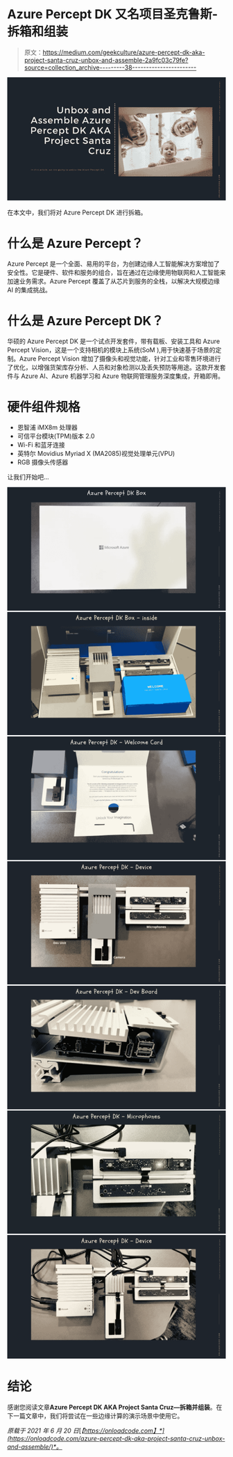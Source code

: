 # Azure Percept DK 又名项目圣克鲁斯-拆箱和组装

> 原文：<https://medium.com/geekculture/azure-percept-dk-aka-project-santa-cruz-unbox-and-assemble-2a9fc03c79fe?source=collection_archive---------38----------------------->

![](img/a825fa9e1c9d0cf058a92ac7ebcf2995.png)

在本文中，我们将对 Azure Percept DK 进行拆箱。

# 什么是 Azure Percept？

Azure Percept 是一个全面、易用的平台，为创建边缘人工智能解决方案增加了安全性。它是硬件、软件和服务的组合，旨在通过在边缘使用物联网和人工智能来加速业务需求。Azure Percept 覆盖了从芯片到服务的全栈，以解决大规模边缘 AI 的集成挑战。

# 什么是 Azure Percept DK？

华硕的 Azure Percept DK 是一个试点开发套件，带有载板、安装工具和 Azure Percept Vision，这是一个支持相机的模块上系统(SoM ),用于快速基于场景的定制。Azure Percept Vision 增加了摄像头和视觉功能，针对工业和零售环境进行了优化，以增强货架库存分析、人员和对象检测以及丢失预防等用途。这款开发套件与 Azure AI、Azure 机器学习和 Azure 物联网管理服务深度集成，开箱即用。

# 硬件组件规格

*   恩智浦 iMX8m 处理器
*   可信平台模块(TPM)版本 2.0
*   Wi-Fi 和蓝牙连接
*   英特尔 Movidius Myriad X (MA2085)视觉处理单元(VPU)
*   RGB 摄像头传感器

让我们开始吧…

![](img/b3d20243c311a9b7a33fb32af02dfa07.png)![](img/6dfa2fb8d80bd44d06c5a510c30fc27c.png)![](img/12dc4126542aa111e78edbe5f8654157.png)![](img/e6579df8efdccc34d170beda75937990.png)![](img/d73b2b7a92075a2877f01d55fe35cd93.png)![](img/c29a4a52ad7839743ed0f00bbd77bb25.png)![](img/7497c1207796fddd3317b33cf6540ab0.png)

# 结论

感谢您阅读文章**Azure Percept DK AKA Project Santa Cruz—拆箱并组装**。在下一篇文章中，我们将尝试在一些边缘计算的演示场景中使用它。

*原载于 2021 年 6 月 20 日*[*【https://onloadcode.com】*](https://onloadcode.com/azure-percept-dk-aka-project-santa-cruz-unbox-and-assemble/)*。*